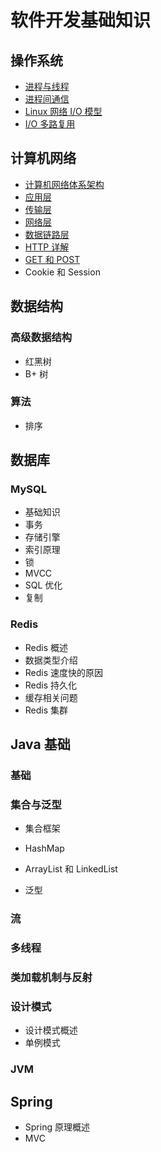 # 软件开发基础知识



## 操作系统

- [进程与线程]()
- [进程间通信]()
- [Linux 网络 I/O 模型]()
- [I/O 多路复用]()



## 计算机网络

- [计算机网络体系架构]()
- [应用层]()
- [传输层]()
- [网络层]()
- [数据链路层]()
- [HTTP 详解]()
- [GET 和 POST]()
- Cookie 和 Session



## 数据结构

### 高级数据结构

- 红黑树
- B+ 树

### 算法

- 排序



## 数据库

### MySQL

- 基础知识
- 事务
- 存储引擎
- 索引原理
- 锁
- MVCC
- SQL 优化
- 复制

### Redis

- Redis 概述
- 数据类型介绍
- Redis 速度快的原因
- Redis 持久化
- 缓存相关问题
- Redis 集群

## Java 基础

### 基础

### 集合与泛型

- 集合框架

- HashMap
- ArrayList 和 LinkedList

- 泛型

### 流

### 多线程

### 类加载机制与反射

### 设计模式

- 设计模式概述
- 单例模式

### JVM



## Spring

- Spring 原理概述
- MVC

